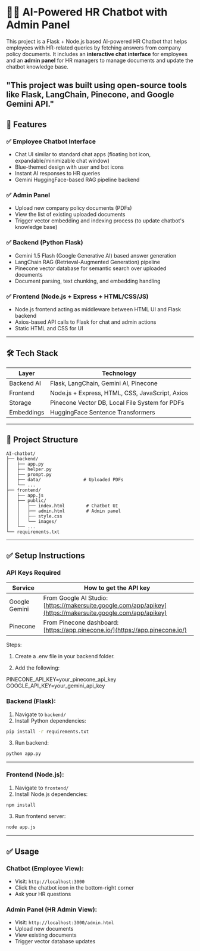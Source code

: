 # 🧑‍💼 AI-Powered HR Chatbot with Admin Panel

This project is a Flask + Node.js based AI-powered HR Chatbot that helps employees with HR-related queries by fetching answers from company policy documents. It includes an **interactive chat interface** for employees and an **admin panel** for HR managers to manage documents and update the chatbot knowledge base.

"This project was built using open-source tools like Flask, LangChain, Pinecone, and Google Gemini API."
---

## 📌 Features

### ✅ Employee Chatbot Interface

* Chat UI similar to standard chat apps (floating bot icon, expandable/minimizable chat window)
* Blue-themed design with user and bot icons
* Instant AI responses to HR queries
* Gemini HuggingFace-based RAG pipeline backend

### ✅ Admin Panel

* Upload new company policy documents (PDFs)
* View the list of existing uploaded documents
* Trigger vector embedding and indexing process (to update chatbot's knowledge base)

### ✅ Backend (Python Flask)

* Gemini 1.5 Flash (Google Generative AI) based answer generation
* LangChain RAG (Retrieval-Augmented Generation) pipeline
* Pinecone vector database for semantic search over uploaded documents
* Document parsing, text chunking, and embedding handling

### ✅ Frontend (Node.js + Express + HTML/CSS/JS)

* Node.js frontend acting as middleware between HTML UI and Flask backend
* Axios-based API calls to Flask for chat and admin actions
* Static HTML and CSS for UI

---

## 🛠️ Tech Stack

| Layer      | Technology                                      |
| ---------- | ----------------------------------------------- |
| Backend AI | Flask, LangChain, Gemini AI, Pinecone           |
| Frontend   | Node.js + Express, HTML, CSS, JavaScript, Axios |
| Storage    | Pinecone Vector DB, Local File System for PDFs  |
| Embeddings | HuggingFace Sentence Transformers               |

---

## 📂 Project Structure

```
AI-chatbot/
├── backend/
│   ├── app.py
│   ├── helper.py
│   ├── prompt.py
│   ├── data/                # Uploaded PDFs
│   └── ...                  
├── frontend/
│   ├── app.js
│   ├── public/
│   │   ├── index.html        # Chatbot UI
│   │   ├── admin.html        # Admin panel
│   │   ├── style.css
│   │   └── images/
│   └── ...
└── requirements.txt
```

---

## ✅ Setup Instructions

### API Keys Required


| Service       | How to get the API key                                                                                      |
| ------------- | ----------------------------------------------------------------------------------------------------------- |
| Google Gemini | From Google AI Studio: [https://makersuite.google.com/app/apikey](https://makersuite.google.com/app/apikey) |
| Pinecone      | From Pinecone dashboard: [https://app.pinecone.io/](https://app.pinecone.io/)                               |


Steps:

1. Create a .env file in your backend folder.

2. Add the following:

PINECONE_API_KEY=your_pinecone_api_key
GOOGLE_API_KEY=your_gemini_api_key



### Backend (Flask):

1. Navigate to `backend/`
2. Install Python dependencies:

```bash
pip install -r requirements.txt
```

3. Run backend:

```bash
python app.py
```

---

### Frontend (Node.js):

1. Navigate to `frontend/`
2. Install Node.js dependencies:

```bash
npm install
```

3. Run frontend server:

```bash
node app.js
```

---

## ✅ Usage

### Chatbot (Employee View):

* Visit: `http://localhost:3000`
* Click the chatbot icon in the bottom-right corner
* Ask your HR questions

### Admin Panel (HR Admin View):

* Visit: `http://localhost:3000/admin.html`
* Upload new documents
* View existing documents
* Trigger vector database updates
